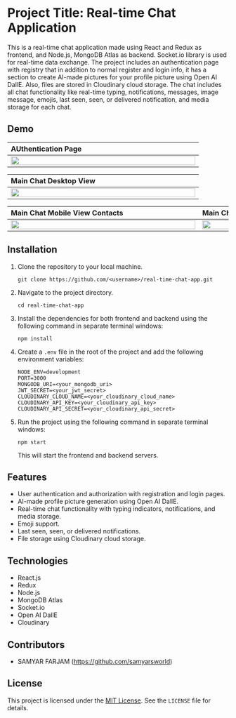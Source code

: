 

# Project Title: Real-time Chat Application

This is a real-time chat application made using React and Redux as frontend, and Node.js, MongoDB Atlas as backend. Socket.io library is used for real-time data exchange. The project includes an authentication page with registry that in addition to normal register and login info, it has a section to create AI-made pictures for your profile picture using Open AI DallE. Also, files are stored in Cloudinary cloud storage. The chat includes all chat functionality like real-time typing, notifications, messages, image message, emojis, last seen, seen, or delivered notification, and media storage for each chat.

<a name="demo"></a>
## Demo
| AUthentication Page  |
|:----------------------|
|<img src="https://drive.google.com/uc?export=view&id=1_9MeqzsRwzAMEfgVG6DYsn7ZKMYtwS0h" width="420" height="100%"/> |

| Main Chat Desktop View |
|:----------------------|
<img src="https://drive.google.com/uc?export=view&id=1-QtIt1Bsb4WhgOXa9ATvRelik_WMAO0d" width="420" height="100%"/> |

| Main Chat Mobile View Contacts   |  Main Chat Mobile View Chat  |
|:----------------------  |:------------------|
|<img src="https://drive.google.com/uc?export=view&id=1-dIbadCR_qVwcq-nw0t0WhULuGN1t3a5" width="420" height="100%"/>   | <img src="https://drive.google.com/uc?export=view&id=1uCXv37W7XtssM-y5RsmXpsv-VnbMzxmR" width="420" height="100%"/> |



## Installation

1. Clone the repository to your local machine.

   ```
   git clone https://github.com/<username>/real-time-chat-app.git
   ```

2. Navigate to the project directory.

   ```
   cd real-time-chat-app
   ```

3. Install the dependencies for both frontend and backend using the following command in separate terminal windows:

   ```
   npm install
   ```

4. Create a `.env` file in the root of the project and add the following environment variables:

   ```
   NODE_ENV=development
   PORT=3000
   MONGODB_URI=<your_mongodb_uri>
   JWT_SECRET=<your_jwt_secret>
   CLOUDINARY_CLOUD_NAME=<your_cloudinary_cloud_name>
   CLOUDINARY_API_KEY=<your_cloudinary_api_key>
   CLOUDINARY_API_SECRET=<your_cloudinary_api_secret>
   ```

5. Run the project using the following command in separate terminal windows:

   ```
   npm start
   ```

   This will start the frontend and backend servers.

## Features

- User authentication and authorization with registration and login pages.
- AI-made profile picture generation using Open AI DallE.
- Real-time chat functionality with typing indicators, notifications, and media storage.
- Emoji support.
- Last seen, seen, or delivered notifications.
- File storage using Cloudinary cloud storage.

## Technologies

- React.js
- Redux
- Node.js
- MongoDB Atlas
- Socket.io
- Open AI DallE
- Cloudinary

## Contributors

- SAMYAR FARJAM (https://github.com/samyarsworld)

## License

This project is licensed under the [MIT License](https://opensource.org/licenses/MIT). See the `LICENSE` file for details.

